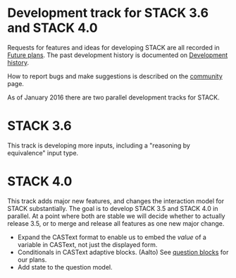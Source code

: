 # Development track for STACK 3.6 and STACK 4.0

Requests for features and ideas for developing STACK are all recorded in [Future plans](Future_plans.md). The
past development history is documented on [Development history](Development_history.md).

How to report bugs and make suggestions is described on the [community](../About/Community.md) page.

As of January 2016 there are two parallel development tracks for STACK.

# STACK 3.6

This track is developing more inputs, including a "reasoning by equivalence" input type.

# STACK 4.0

This track adds major new features, and changes the interaction model for STACK substantially.  The goal is to develop STACK 3.5 and STACK 4.0 in parallel.  At a point where both are stable we will decide whether to actually release 3.5, or to merge and release all features as one new major change.

* Expand the CASText format to enable us to embed the _value_ of a variable in CASText, not just the displayed form.
* Conditionals in CASText adaptive blocks. (Aalto) See [question blocks](../Authoring/Question_blocks.md) for our plans.
* Add state to the question model.

